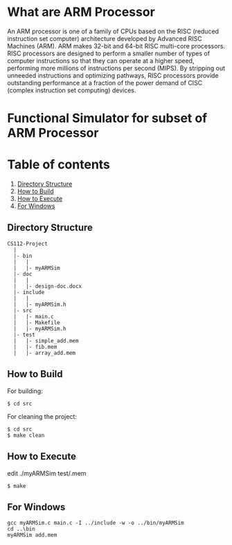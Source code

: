 What are ARM Processor
==========================
An ARM processor is one of a family of CPUs based on the RISC (reduced instruction set computer) architecture developed by Advanced RISC Machines (ARM).
ARM makes 32-bit and 64-bit RISC multi-core processors. RISC processors are designed to perform a smaller number of types of computer instructions so that they can operate at a higher speed, performing more millions of instructions per second (MIPS).  By stripping out unneeded instructions and optimizing pathways, RISC processors provide outstanding performance at a fraction of the power demand of CISC (complex instruction set computing) devices.

Functional Simulator for subset of ARM Processor
==================================================


# Table of contents
1. [Directory Structure](#directory-structure)
2. [How to Build](#how-to-build)
3. [How to Execute](#how-to-execute)
4. [For Windows](#for-windows)



## <a name="directory-structure">Directory Structure</a>
```
CS112-Project
  |
  |- bin
  |   |
  |   |- myARMSim
  |- doc
  |   |
  |   |- design-doc.docx
  |- include
  |   |
  |   |- myARMSim.h
  |- src
  |   |- main.c
  |   |- Makefile
  |   |- myARMSim.h
  |- test
  |   |- simple_add.mem
  |   |- fib.mem
  |   |- array_add.mem
```

## <a name="how-to-build">How to Build</a>

For building:  
```
$ cd src
```

For cleaning the project:  
```
$ cd src
$ make clean
```


## <a name="how-to-execute">How to Execute</a>
edit
  ./myARMSim test/<filename>.mem  
```
$ make
```

## <a name="for-windows">For Windows</a>
```
gcc myARMSim.c main.c -I ../include -w -o ../bin/myARMSim
cd ..\bin
myARMSim add.mem
```
